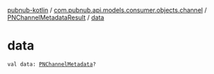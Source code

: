 [pubnub-kotlin](../../index.md) / [com.pubnub.api.models.consumer.objects.channel](../index.md) / [PNChannelMetadataResult](index.md) / [data](./data.md)

# data

`val data: `[`PNChannelMetadata`](../-p-n-channel-metadata/index.md)`?`